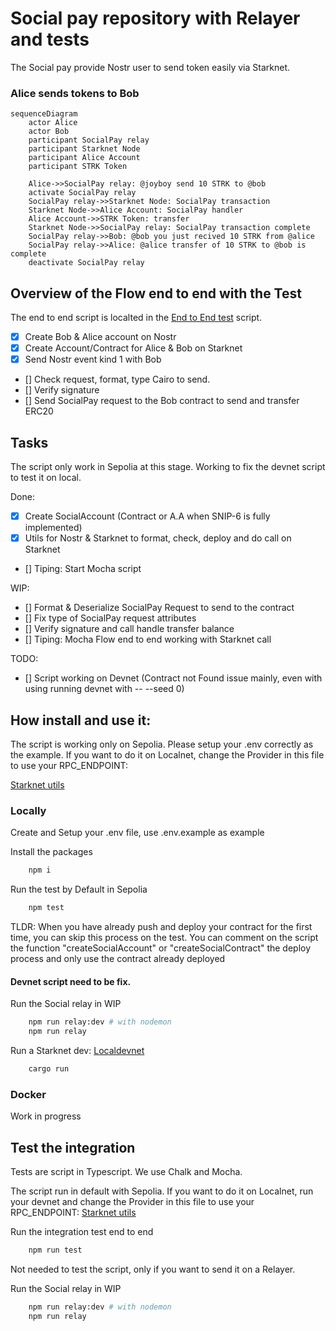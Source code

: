 # Social pay repository with Relayer and tests

The Social pay provide Nostr user to send token easily via Starknet.

### Alice sends tokens to Bob

```mermaid
sequenceDiagram
    actor Alice
    actor Bob
    participant SocialPay relay
    participant Starknet Node
    participant Alice Account
    participant STRK Token

    Alice->>SocialPay relay: @joyboy send 10 STRK to @bob
    activate SocialPay relay
    SocialPay relay->>Starknet Node: SocialPay transaction
    Starknet Node->>Alice Account: SocialPay handler
    Alice Account->>STRK Token: transfer
    Starknet Node->>SocialPay relay: SocialPay transaction complete
    SocialPay relay->>Bob: @bob you just recived 10 STRK from @alice
    SocialPay relay->>Alice: @alice transfer of 10 STRK to @bob is complete
    deactivate SocialPay relay
```

## Overview of the Flow end to end with the Test
The end to end script is localted in the [End to End test](./test/tip_end_to_end.test.ts) script.

- [x] Create Bob & Alice account on Nostr 
- [x] Create Account/Contract for Alice & Bob on Starknet
- [x] Send Nostr event kind 1 with Bob
- [] Check request, format, type Cairo to send.
- [] Verify signature
- [] Send SocialPay request to the Bob contract to send and transfer ERC20

## Tasks

The script only  work in Sepolia at this stage. Working to fix the devnet script to test it on local.

Done: 
- [x] Create SocialAccount (Contract or A.A when SNIP-6 is fully implemented)
- [x] Utils for Nostr & Starknet to format, check, deploy and do call on Starknet
- [] Tiping: Start Mocha script 

WIP: 
- [] Format & Deserialize SocialPay Request to send to the contract
- [] Fix type of SocialPay request attributes
- [] Verify signature and call handle transfer balance
- [] Tiping: Mocha Flow end to end working with Starknet call

TODO: 
- [] Script working on Devnet (Contract not Found issue mainly, even with using running devnet with -- --seed 0)

## How install and use it: 

The script is working only on Sepolia.
Please setup your .env correctly as the example.
If you want to do it on Localnet, change the Provider in this file to use your RPC_ENDPOINT:

[Starknet utils](./utils//starknet.ts) 

### Locally

Create and Setup your .env file, use .env.example as example

Install the packages
```bash 
    npm i
```

Run the test by Default in Sepolia
```bash 
    npm test
```


TLDR: When you have already push and deploy your contract for the first time, you can skip this process on the test.
You can comment on the script the function "createSocialAccount" or "createSocialContract" the deploy process and only use the contract already deployed


#### Devnet script need to be fix.
Run the Social relay in WIP
```bash 
    npm run relay:dev # with nodemon
    npm run relay
```

Run a Starknet dev:
[Localdevnet](https://github.com/0xSpaceShard/starknet-devnet-rs?tab=readme-ov-file) 


```bash 
    cargo run 
```

### Docker 

Work in progress

## Test the integration

Tests are script in Typescript. We use Chalk and Mocha.

The script run in default with Sepolia.
If you want to do it on Localnet, run your devnet and change the Provider in this file to use your RPC_ENDPOINT:
[Starknet utils](./utils//starknet.ts) 


Run the integration test end to end
```bash 
    npm run test
```

Not needed to test the script, only if you want to send it on a Relayer.

Run the Social relay in WIP
```bash 
    npm run relay:dev # with nodemon
    npm run relay
```
